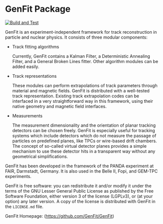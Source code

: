 # GenFit Package

[![Build and Test](https://github.com/GenFit/GenFit/actions/workflows/cmake.yml/badge.svg)](https://github.com/GenFit/GenFit/actions/workflows/cmake.yml)

GenFit is an experiment-independent framework for track reconstruction in particle and nuclear physics. It consists of three modular components:

* Track fitting algorithms

  Currently, GenFit contains a Kalman Filter, a Deterministic Annealing Filter, and a General Broken Lines fitter. Other algorithm modules can be added easily.

* Track representations

  These modules can perform extrapolations of track parameters through material and magnetic fields. GenFit is distributed with a well-tested track representation.
  Existing track extrapolation codes can be interfaced in a very straightforward way in this framework, using their native geometry and magnetic field interfaces.

* Measurements
  
  The measurement dimensionality and the orientation of planar tracking detectors can be chosen freely. GenFit is especially useful for tracking systems which include detectors which do not measure the passage of particles on predefined planes, like TPCs or wire-based drift chambers. The concept of so-called virtual detector planes provides a simple mechanism to use these detector hits in a transparent way without any geometrical simplifications.

GenFit has been developed in the framework of the PANDA experiment at FAIR, Darmstadt, Germany. It is also used in the Belle II, Fopi, and GEM-TPC experiments.

GenFit is free software: you can redistribute it and/or modify it under the terms of the GNU Lesser General Public License as published by the Free Software Foundation, either version 3 of the license (LGPLv3), or (at your option) any later version. A copy of the license is distributed with GenFit in the `LICENSE.md` file.

GenFit Homepage: (https://github.com/GenFit/GenFit)
